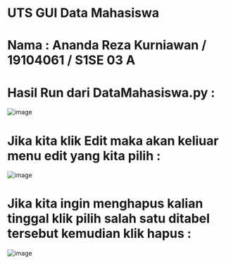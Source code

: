 # UTS GUI Data Mahasiswa
# Nama : Ananda Reza Kurniawan / 19104061 / S1SE 03 A

# Hasil Run dari DataMahasiswa.py :
![image](https://user-images.githubusercontent.com/72422050/120753943-27b4d380-c536-11eb-9d59-d4b1e987e4f1.png)

# Jika kita klik Edit maka akan keliuar menu edit yang kita pilih :
![image](https://user-images.githubusercontent.com/72422050/120754198-85492000-c536-11eb-9de0-bcc286036be7.png)

# Jika kita ingin menghapus kalian tinggal klik pilih salah satu ditabel tersebut kemudian klik hapus :
![image](https://user-images.githubusercontent.com/72422050/120754649-2afc8f00-c537-11eb-9b54-ba3e7c04be0e.png)
